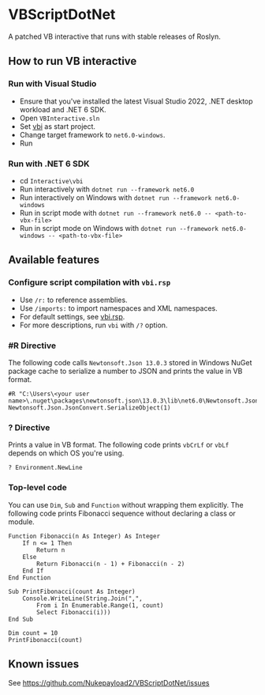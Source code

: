 # VBScriptDotNet
A patched VB interactive that runs with stable releases of Roslyn.

## How to run VB interactive
### Run with Visual Studio
- Ensure that you've installed the latest Visual Studio 2022, .NET desktop workload and .NET 6 SDK.
- Open `VBInteractive.sln`
- Set [vbi](Interactive\vbi\vbi.vbproj) as start project.
- Change target framework to `net6.0-windows`.
- Run

### Run with .NET 6 SDK
- cd `Interactive\vbi`
- Run interactively with `dotnet run --framework net6.0`
- Run interactively on Windows with `dotnet run --framework net6.0-windows`
- Run in script mode with `dotnet run --framework net6.0 -- <path-to-vbx-file>`
- Run in script mode on Windows with `dotnet run --framework net6.0-windows -- <path-to-vbx-file>`

## Available features

### Configure script compilation with `vbi.rsp`
- Use `/r:` to reference assemblies.
- Use `/imports:` to import namespaces and XML namespaces.
- For default settings, see [vbi.rsp](Interactive\vbi\vbi.coreclr.rsp).
- For more descriptions, run `vbi` with `/?` option.

### #R Directive
The following code calls `Newtonsoft.Json 13.0.3` stored in Windows NuGet package cache to serialize a number to JSON and prints the value in VB format.
```vbnet
#R "C:\Users\<your user name>\.nuget\packages\newtonsoft.json\13.0.3\lib\net6.0\Newtonsoft.Json.dll"
Newtonsoft.Json.JsonConvert.SerializeObject(1)
```

### ? Directive
Prints a value in VB format.
The following code prints `vbCrLf` or `vbLf` depends on which OS you're using.
```vbnet
? Environment.NewLine
```

### Top-level code
You can use `Dim`, `Sub` and `Function` without wrapping them explicitly.
The following code prints Fibonacci sequence without declaring a class or module.
```vbnet
Function Fibonacci(n As Integer) As Integer
    If n <= 1 Then
        Return n
    Else
        Return Fibonacci(n - 1) + Fibonacci(n - 2)
    End If
End Function

Sub PrintFibonacci(count As Integer)
    Console.WriteLine(String.Join(",",
        From i In Enumerable.Range(1, count)
        Select Fibonacci(i)))
End Sub

Dim count = 10
PrintFibonacci(count)
```

## Known issues
See https://github.com/Nukepayload2/VBScriptDotNet/issues
